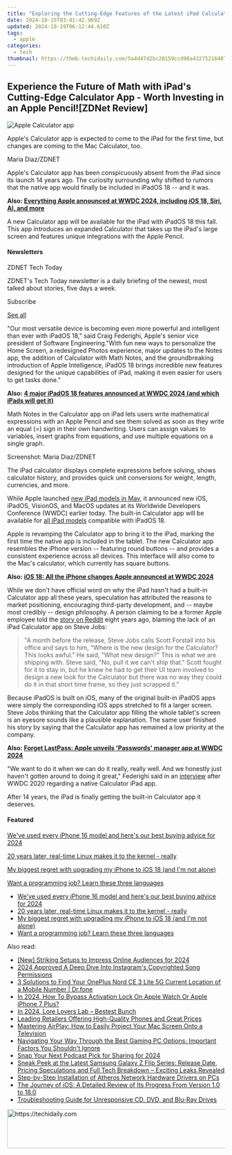 ```yaml
---
title: "Exploring the Cutting-Edge Features of the Latest iPad Calculator App: A Potential Apple Pencil Investment?"
date: 2024-10-15T03:41:42.969Z
updated: 2024-10-19T06:12:44.610Z
tags:
  - apple
categories:
  - tech
thumbnail: https://thmb.techidaily.com/5a4d47d2bc28159ccd90a432752164871c06ebbcaaa0d991f5b2af6c3794c92c.jpg
---
```


## Experience the Future of Math with iPad's Cutting-Edge Calculator App - Worth Investing in an Apple Pencil![ZDNet Review]

![Apple Calculator app](https://www.zdnet.com/a/img/resize/3dca500849b2414f71f7cdde5377189850450ec3/2024/06/07/a84bb9f2-006b-4d40-bbc2-d2e26d304730/calc.jpg?auto=webp&width=1280)

Apple's Calculator app is expected to come to the iPad for the first time, but changes are coming to the Mac Calculator, too.

Maria Diaz/ZDNET

Apple's Calculator app has been conspicuously absent from the iPad since its launch 14 years ago. The curiosity surrounding why shifted to rumors that the native app would finally be included in iPadOS 18 -- and it was.

**Also: [Everything Apple announced at WWDC 2024, including iOS 18, Siri, AI, and more](https://www.zdnet.com/article/live-updates-everything-apple-announced-at-wwdc-2024-including-ios-18-siri-ai-more/)**

A new Calculator app will be available for the iPad with iPadOS 18 this fall. This app introduces an expanded Calculator that takes up the iPad's large screen and features unique integrations with the Apple Pencil.

#### Newsletters

ZDNET Tech Today

ZDNET's Tech Today newsletter is a daily briefing of the newest, most talked about stories, five days a week.

 Subscribe

[See all](https://www.zdnet.com/newsletters/)

"Our most versatile device is becoming even more powerful and intelligent than ever with iPadOS 18," said Craig Federighi, Apple's senior vice president of Software Engineering."With fun new ways to personalize the Home Screen, a redesigned Photos experience, major updates to the Notes app, the addition of Calculator with Math Notes, and the groundbreaking introduction of Apple Intelligence, iPadOS 18 brings incredible new features designed for the unique capabilities of iPad, making it even easier for users to get tasks done."

**Also: [4 major iPadOS 18 features announced at WWDC 2024 (and which iPads will get it)](https://www.zdnet.com/article/4-major-ipados-18-features-announced-at-wwdc-2024-and-which-ipads-will-get-it/)**

Math Notes in the Calculator app on iPad lets users write mathematical expressions with an Apple Pencil and see them solved as soon as they write an equal (=) sign in their own handwriting. Users can assign values to variables, insert graphs from equations, and use multiple equations on a single graph. 

Screenshot: Maria Diaz/ZDNET

The iPad calculator displays complete expressions before solving, shows calculator history, and provides quick unit conversions for weight, length, currencies, and more. 

While Apple launched [new iPad models in May](https://www.zdnet.com/article/apple-let-loose-ipad-event-recap-m4-ipad-pro-13-inch-ipad-air-apple-pencil-pro-more/), it announced new iOS, iPadOS, VisionOS, and MacOS updates at its Worldwide Developers Conference (WWDC) earlier today. The built-in Calculator app will be available for [all iPad models](https://www.zdnet.com/article/best-ipad/) compatible with iPadOS 18.

Apple is revamping the Calculator app to bring it to the iPad, marking the first time the native app is included in the tablet. The new Calculator app resembles the iPhone version -- featuring round buttons -- and provides a consistent experience across all devices. This interface will also come to the Mac's calculator, which currently has square buttons. 

**Also: [iOS 18: All the iPhone changes Apple announced at WWDC 2024](https://www.zdnet.com/article/ios-18-all-the-iphone-changes-apple-announced-at-wwdc-2024/)**

While we don't have official word on why the iPad hasn't had a built-in Calculator app all these years, speculation has attributed the reasons to market positioning, encouraging third-party development, and -- maybe most credibly -- design philosophy. A person claiming to be a former Apple employee told the [story on Reddit](https://www.reddit.com/r/apple/comments/4dlqgv/comment/d1s5rr9/?utm%5Fsource=share&utm%5Fmedium=web3x&utm%5Fname=web3xcss&utm%5Fterm=1&utm%5Fcontent=share%5Fbutton) eight years ago, blaming the lack of an iPad Calculator app on Steve Jobs:

> "A month before the release, Steve Jobs calls Scott Forstall into his office and says to him, "Where is the new design for the Calculator? This looks awful." He said, "What new design?" This is what we are shipping with. Steve said, "No, pull it we can't ship that." Scott fought for it to stay in, but he knew he had to get their UI team involved to design a new look for the Calculator but there was no way they could do it in that short time frame, so they just scrapped it."

Because iPadOS is built on iOS, many of the original built-in iPadOS apps were simply the corresponding iOS apps stretched to fit a larger screen. Steve Jobs thinking that the Calculator app filling the whole tablet's screen is an eyesore sounds like a plausible explanation. The same user finished his story by saying that the Calculator app has remained a low priority at the company.

**Also: [Forget LastPass: Apple unveils 'Passwords' manager app at WWDC 2024](https://www.zdnet.com/article/forget-lastpass-apple-unveils-passwords-manager-app-at-wwdc-2024/)**

"We want to do it when we can do it really, really well. And we honestly just haven't gotten around to doing it great," Federighi said in an [interview](https://www.youtube.com/watch?v=Q2aaCDNjWEg) after WWDC 2020 regarding a native Calculator iPad app. 

After 14 years, the iPad is finally getting the built-in Calculator app it deserves. 

#### Featured

[We've used every iPhone 16 model and here's our best buying advice for 2024](https://www.zdnet.com/article/iphone-16-pro-max-buying-advice-2024/ "We've used every iPhone 16 model and here's our best buying advice for 2024")

[20 years later, real-time Linux makes it to the kernel - really](https://www.zdnet.com/article/20-years-later-real-time-linux-makes-it-to-the-kernel-really/ "20 years later, real-time Linux makes it to the kernel - really")

[My biggest regret with upgrading my iPhone to iOS 18 (and I'm not alone)](https://www.zdnet.com/article/my-biggest-regret-with-upgrading-my-iphone-to-ios-18-and-im-not-alone/ "My biggest regret with upgrading my iPhone to iOS 18 (and I'm not alone)")

[Want a programming job? Learn these three languages](https://www.zdnet.com/article/want-a-programming-job-learn-these-three-languages/ "Want a programming job? Learn these three languages")

* [We've used every iPhone 16 model and here's our best buying advice for 2024](https://www.zdnet.com/article/iphone-16-pro-max-buying-advice-2024/ "We've used every iPhone 16 model and here's our best buying advice for 2024")
* [20 years later, real-time Linux makes it to the kernel - really](https://www.zdnet.com/article/20-years-later-real-time-linux-makes-it-to-the-kernel-really/ "20 years later, real-time Linux makes it to the kernel - really")
* [My biggest regret with upgrading my iPhone to iOS 18 (and I'm not alone)](https://www.zdnet.com/article/my-biggest-regret-with-upgrading-my-iphone-to-ios-18-and-im-not-alone/ "My biggest regret with upgrading my iPhone to iOS 18 (and I'm not alone)")
* [Want a programming job? Learn these three languages](https://www.zdnet.com/article/want-a-programming-job-learn-these-three-languages/ "Want a programming job? Learn these three languages")

<ins class="adsbygoogle"
     style="display:block"
     data-ad-format="autorelaxed"
     data-ad-client="ca-pub-7571918770474297"
     data-ad-slot="1223367746"></ins>

<ins class="adsbygoogle"
     style="display:block"
     data-ad-client="ca-pub-7571918770474297"
     data-ad-slot="8358498916"
     data-ad-format="auto"
     data-full-width-responsive="true"></ins>

<span class="atpl-alsoreadstyle">Also read:</span>
<div><ul>
<li><a href="https://fox-friendly.techidaily.com/new-striking-setups-to-impress-online-audiences-for-2024/"><u>[New] Striking Setups to Impress Online Audiences for 2024</u></a></li>
<li><a href="https://fox-links.techidaily.com/2024-approved-a-deep-dive-into-instagrams-copyrighted-song-permissions/"><u>2024 Approved A Deep Dive Into Instagram's Copyrighted Song Permissions</u></a></li>
<li><a href="https://android-location-track.techidaily.com/3-solutions-to-find-your-oneplus-nord-ce-3-lite-5g-current-location-of-a-mobile-number-drfone-by-drfone-virtual-android/"><u>3 Solutions to Find Your OnePlus Nord CE 3 Lite 5G Current Location of a Mobile Number | Dr.fone</u></a></li>
<li><a href="https://activate-lock.techidaily.com/in-2024-how-to-bypass-activation-lock-on-apple-watch-or-apple-iphone-7-plus-by-drfone-ios/"><u>In 2024, How To Bypass Activation Lock On Apple Watch Or Apple iPhone 7 Plus?</u></a></li>
<li><a href="https://extra-skills.techidaily.com/in-2024-lore-lovers-lab-bestest-bunch/"><u>In 2024, Lore Lovers Lab – Bestest Bunch</u></a></li>
<li><a href="https://techno-recovery.techidaily.com/leading-retailers-offering-high-quality-phones-and-great-prices/"><u>Leading Retailers Offering High-Quality Phones and Great Prices</u></a></li>
<li><a href="https://techno-recovery.techidaily.com/mastering-airplay-how-to-easily-project-your-mac-screen-onto-a-television/"><u>Mastering AirPlay: How to Easily Project Your Mac Screen Onto a Television</u></a></li>
<li><a href="https://techno-recovery.techidaily.com/navigating-your-way-through-the-best-gaming-pc-options-important-factors-you-shouldnt-ignore/"><u>Navigating Your Way Through the Best Gaming PC Options: Important Factors You Shouldn't Ignore</u></a></li>
<li><a href="https://article-knowledge.techidaily.com/snap-your-next-podcast-pick-for-sharing-for-2024/"><u>Snap Your Next Podcast Pick for Sharing for 2024</u></a></li>
<li><a href="https://techno-recovery.techidaily.com/sneak-peek-at-the-latest-samsung-galaxy-z-flip-series-release-date-pricing-speculations-and-full-tech-breakdown-exciting-leaks-revealed/"><u>Sneak Peek at the Latest Samsung Galaxy Z Flip Series: Release Date, Pricing Speculations and Full Tech Breakdown – Exciting Leaks Revealed</u></a></li>
<li><a href="https://hardware-help.techidaily.com/step-by-step-installation-of-atheros-network-hardware-drivers-on-pcs/"><u>Step-by-Step Installation of Atheros Network Hardware Drivers on PCs</u></a></li>
<li><a href="https://tech-renaissance.techidaily.com/the-journey-of-ios-a-detailed-review-of-its-progress-from-version-10-to-180/"><u>The Journey of iOS: A Detailed Review of Its Progress From Version 1.0 to 18.0</u></a></li>
<li><a href="https://techno-recovery.techidaily.com/troubleshooting-guide-for-unresponsive-cd-dvd-and-blu-ray-drives/"><u>Troubleshooting Guide for Unresponsive CD, DVD, and Blu-Ray Drives</u></a></li>
</ul></div>

<!-- affiliate ads begin -->
<a href="https://appsumo.8odi.net/c/5597632/2111994/7443" target="_top" id="2111994">
  <img src="//a.impactradius-go.com/display-ad/7443-2111994" border="0" alt="https://techidaily.com" width="728" height="90"/>
</a>
<img height="0" width="0" src="https://appsumo.8odi.net/i/5597632/2111994/7443" style="position:absolute;visibility:hidden;" border="0" />
<!-- affiliate ads end -->

